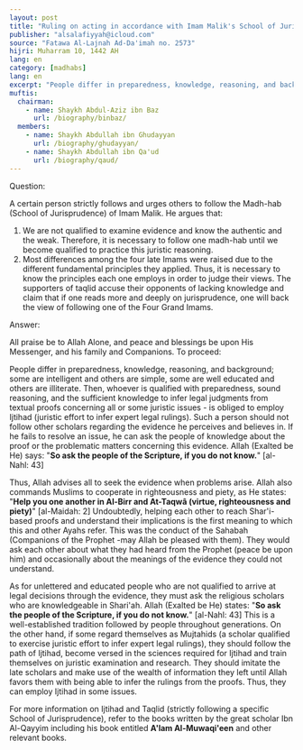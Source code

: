 ```yaml
---
layout: post
title: "Ruling on acting in accordance with Imam Malik's School of Jurisprudence"
publisher: "alsalafiyyah@icloud.com"
source: "Fatawa Al-Lajnah Ad-Da'imah no. 2573"
hijri: Muharram 10, 1442 AH
lang: en
category: [madhabs]
lang: en
excerpt: "People differ in preparedness, knowledge, reasoning, and background; some are intelligent and others are simple, some are well educated and others are illiterate."
muftis:
  chairman: 
    - name: Shaykh Abdul-Aziz ibn Baz
      url: /biography/binbaz/
  members: 
    - name: Shaykh Abdullah ibn Ghudayyan
      url: /biography/ghudayyan/
    - name: Shaykh Abdullah ibn Qa'ud
      url: /biography/qaud/
---
```


Question: 

A certain person strictly follows and urges others to follow the Madh-hab (School of Jurisprudence) of Imam Malik. He argues that:

1. We are not qualified to examine evidence and know the authentic and the weak. Therefore, it is necessary to follow one madh-hab until we become qualified to practice this juristic reasoning.
2. Most differences among the four late Imams were raised due to the different fundamental principles they applied. Thus, it is necessary to know the principles each one employs in order to judge their views. The supporters of taqlid accuse their opponents of lacking knowledge and claim that if one reads more and deeply on jurisprudence, one will back the view of following one of the Four Grand Imams.

Answer:

All praise be to Allah Alone, and peace and blessings be upon His Messenger, and his family and Companions. To proceed: 

People differ in preparedness, knowledge, reasoning, and background; some are intelligent and others are simple, some are well educated and others are illiterate. Then, whoever is qualified with preparedness, sound reasoning, and the sufficient knowledge to infer legal judgments from textual proofs concerning all or some juristic issues - is obliged to employ Ijtihad (juristic effort to infer expert legal rulings). Such a person should not follow other scholars regarding the evidence he perceives and believes in. If he fails to resolve an issue, he can ask the people of knowledge about the proof or the problematic matters concerning this evidence. Allah (Exalted be He) says: "**So ask the people of the Scripture, if you do not know.**" [al-Nahl: 43]

Thus, Allah advises all to seek the evidence when problems arise. Allah also commands Muslims to cooperate in righteousness and piety, as He states: "**Help you one another in Al-Birr and At-Taqwâ (virtue, righteousness and piety)**" [al-Maidah: 2] Undoubtedly, helping each other to reach Shar'i-based proofs and understand their implications is the first meaning to which this and other Ayahs refer. This was the conduct of the Sahabah (Companions of the Prophet -may Allah be pleased with them). They would ask each other about what they had heard from the Prophet (peace be upon him) and occasionally about the meanings of the evidence they could not understand.

As for unlettered and educated people who are not qualified to arrive at legal decisions through the evidence, they must ask the religious scholars who are knowledgeable in Shari'ah. Allah (Exalted be He) states: "**So ask the people of the Scripture, if you do not know.**" [al-Nahl: 43] This is a well-established tradition followed by people throughout generations. On the other hand, if some regard themselves as Mujtahids (a scholar qualified to exercise juristic effort to infer expert legal rulings), they should follow the path of Ijtihad, become versed in the sciences required for Ijtihad and train themselves on juristic examination and research. They should imitate the late scholars and make use of the wealth of information they left until Allah favors them with being able to infer the rulings from the proofs. Thus, they can employ Ijtihad in some issues.

For more information on Ijtihad and Taqlid (strictly following a specific School of Jurisprudence), refer to the books written by the great scholar Ibn Al-Qayyim including his book entitled **A'lam Al-Muwaqi'een** and other relevant books.

